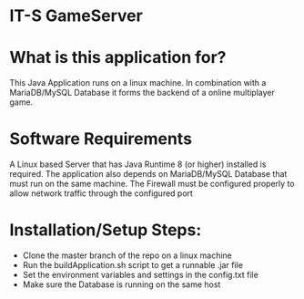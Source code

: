 # IT-S GameServer

# What is this application for?
This Java Application runs on a linux machine.
In combination with a MariaDB/MySQL Database it forms the backend of 
a online multiplayer game.

# Software Requirements
A Linux based Server that has Java Runtime 8 (or higher) installed is required.
The application also depends on MariaDB/MySQL Database that must run on the same machine.
The Firewall must be configured properly to allow network traffic through the configured port

# Installation/Setup Steps:
- Clone the master branch of the repo on a linux machine
- Run the buildApplication.sh script to get a runnable .jar file
- Set the environment variables and settings in the config.txt file
- Make sure the Database is running on the same host


